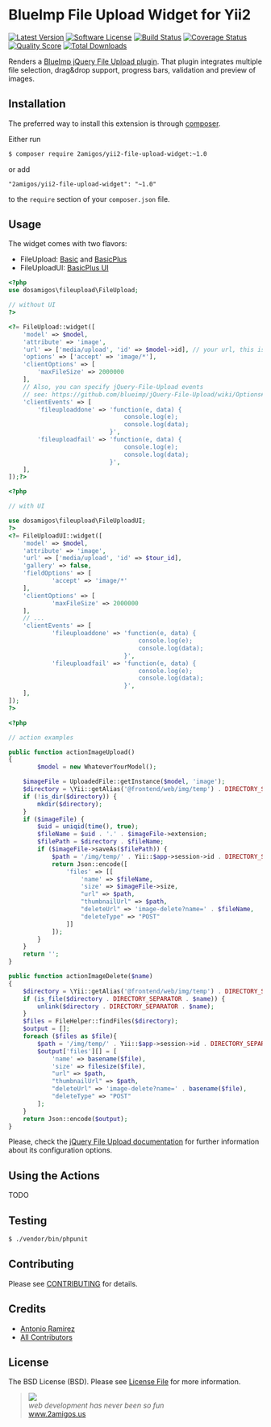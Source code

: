# BlueImp File Upload Widget for Yii2

[![Latest Version](https://img.shields.io/github/tag/2amigos/yii2-file-upload-widget.svg?style=flat-square&label=release)](https://github.com/2amigos/yii2-file-upload-widget/tags)
[![Software License](https://img.shields.io/badge/license-MIT-brightgreen.svg?style=flat-square)](LICENSE.md)
[![Build Status](https://img.shields.io/travis/2amigos/yii2-file-upload-widget/master.svg?style=flat-square)](https://travis-ci.org/2amigos/yii2-file-upload-widget)
[![Coverage Status](https://img.shields.io/scrutinizer/coverage/g/2amigos/yii2-file-upload-widget.svg?style=flat-square)](https://scrutinizer-ci.com/g/2amigos/yii2-file-upload-widget/code-structure)
[![Quality Score](https://img.shields.io/scrutinizer/g/2amigos/yii2-file-upload-widget.svg?style=flat-square)](https://scrutinizer-ci.com/g/2amigos/yii2-file-upload-widget)
[![Total Downloads](https://img.shields.io/packagist/dt/2amigos/yii2-file-upload-widget.svg?style=flat-square)](https://packagist.org/packages/2amigos/yii2-file-upload-widget)

Renders a [BlueImp jQuery File Upload plugin](http://blueimp.github.io/jQuery-File-Upload/). That plugin integrates multiple file selection, drag&drop support, progress bars, validation and preview of images.

## Installation

The preferred way to install this extension is through [composer](http://getcomposer.org/download/).

Either run

```bash
$ composer require 2amigos/yii2-file-upload-widget:~1.0
```

or add

```
"2amigos/yii2-file-upload-widget": "~1.0"
```

to the `require` section of your `composer.json` file.

## Usage

The widget comes with two flavors:

- FileUpload: [Basic](http://blueimp.github.io/jQuery-File-Upload/basic.html) and [BasicPlus](http://blueimp.github.io/jQuery-File-Upload/basic-plus.html)
- FileUploadUI: [BasicPlus UI](http://blueimp.github.io/jQuery-File-Upload/index.html)

```PHP
<?php
use dosamigos\fileupload\FileUpload;

// without UI
?>

<?= FileUpload::widget([
    'model' => $model,
    'attribute' => 'image',
    'url' => ['media/upload', 'id' => $model->id], // your url, this is just for demo purposes,
    'options' => ['accept' => 'image/*'],
    'clientOptions' => [
        'maxFileSize' => 2000000
    ],
    // Also, you can specify jQuery-File-Upload events
    // see: https://github.com/blueimp/jQuery-File-Upload/wiki/Options#processing-callback-options
    'clientEvents' => [
        'fileuploaddone' => 'function(e, data) {
                                console.log(e);
                                console.log(data);
                            }',
        'fileuploadfail' => 'function(e, data) {
                                console.log(e);
                                console.log(data);
                            }',
    ],
]);?>

<?php

// with UI

use dosamigos\fileupload\FileUploadUI;
?>
<?= FileUploadUI::widget([
    'model' => $model,
    'attribute' => 'image',
    'url' => ['media/upload', 'id' => $tour_id],
    'gallery' => false,
    'fieldOptions' => [
            'accept' => 'image/*'
    ],
    'clientOptions' => [
            'maxFileSize' => 2000000
    ],
    // ...
    'clientEvents' => [
            'fileuploaddone' => 'function(e, data) {
                                    console.log(e);
                                    console.log(data);
                                }',
            'fileuploadfail' => 'function(e, data) {
                                    console.log(e);
                                    console.log(data);
                                }',
    ],
]);
?>

<?php

// action examples

public function actionImageUpload()
{
        $model = new WhateverYourModel();

    $imageFile = UploadedFile::getInstance($model, 'image');
    $directory = \Yii::getAlias('@frontend/web/img/temp') . DIRECTORY_SEPARATOR . Yii::$app->session->id . DIRECTORY_SEPARATOR;
    if (!is_dir($directory)) {
        mkdir($directory);
    }
    if ($imageFile) {
        $uid = uniqid(time(), true);
        $fileName = $uid . '.' . $imageFile->extension;
        $filePath = $directory . $fileName;
        if ($imageFile->saveAs($filePath)) {
            $path = '/img/temp/' . Yii::$app->session->id . DIRECTORY_SEPARATOR . $fileName;
            return Json::encode([
                'files' => [[
                    'name' => $fileName,
                    'size' => $imageFile->size,
                    "url" => $path,
                    "thumbnailUrl" => $path,
                    "deleteUrl" => 'image-delete?name=' . $fileName,
                    "deleteType" => "POST"
                ]]
            ]);
        }
    }
    return '';
}

public function actionImageDelete($name)
{
    $directory = \Yii::getAlias('@frontend/web/img/temp') . DIRECTORY_SEPARATOR . Yii::$app->session->id;
    if (is_file($directory . DIRECTORY_SEPARATOR . $name)) {
        unlink($directory . DIRECTORY_SEPARATOR . $name);
    }
    $files = FileHelper::findFiles($directory);
    $output = [];
    foreach ($files as $file){
        $path = '/img/temp/' . Yii::$app->session->id . DIRECTORY_SEPARATOR . basename($file);
        $output['files'][] = [
            'name' => basename($file),
            'size' => filesize($file),
            "url" => $path,
            "thumbnailUrl" => $path,
            "deleteUrl" => 'image-delete?name=' . basename($file),
            "deleteType" => "POST"
        ];
    }
    return Json::encode($output);
}
```

Please, check the [jQuery File Upload documentation](https://github.com/blueimp/jQuery-File-Upload/wiki) for further information about its configuration options.


## Using the Actions
TODO

## Testing

```bash
$ ./vendor/bin/phpunit
```

## Contributing

Please see [CONTRIBUTING](CONTRIBUTING.md) for details.

## Credits

- [Antonio Ramirez](https://github.com/tonydspaniard)
- [All Contributors](https://github.com/2amigos/yii2-file-upload-widget/graphs/contributors)

## License

The BSD License (BSD). Please see [License File](LICENSE.md) for more information.

<blockquote>
    <a href="http://www.2amigos.us"><img src="http://www.gravatar.com/avatar/55363394d72945ff7ed312556ec041e0.png"></a><br>
    <i>web development has never been so fun</i><br>
    <a href="http://www.2amigos.us">www.2amigos.us</a>
</blockquote>

